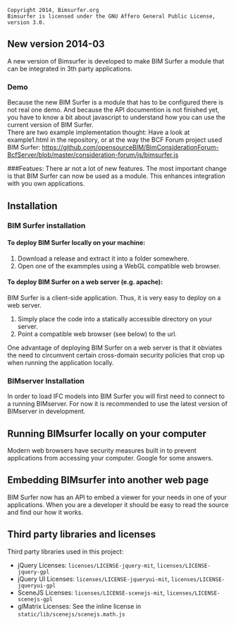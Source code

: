
    Copyright 2014, Bimsurfer.org
    Bimsurfer is licensed under the GNU Affero General Public License, version 3.0. 

## New version 2014-03
A new version of Bimsurfer is developed to make BIM Surfer a module that can be integrated in 3th party applications. 

### Demo
Because the new BIM Surfer is a module that has to be configured there is not real one demo. And because the API documention is not finished yet, you have to know a bit about javascript to understand how you can use the current version of BIM Surfer.  
There are two example implementation thought: Have a look at example1.html in the repository, or at the way the BCF Forum project used BIM Surfer: https://github.com/opensourceBIM/BimConsiderationForum-BcfServer/blob/master/consideration-forum/js/bimsurfer.js  
  
###Featues:
There ar not a lot of new features. The most important change is that BIM Surfer can now be used as a module. This enhances integration with you own applications.

## Installation

### BIM Surfer installation

#### To deploy BIM Surfer locally on your machine:

1. Download a release and extract it into a folder somewhere.
2. Open one of the exammples using a WebGL compatible web browser.

#### To deploy BIM Surfer on a web server (e.g. apache):

BIM Surfer is a client-side application. Thus, it is very easy to deploy on a web server.

1. Simply place the code into a statically accessible directory on your server. 
2. Point a compatible web browser (see below) to the url.

One advantage of deploying BIM Surfer on a web server is that it obviates the need to circumvent certain cross-domain
security policies that crop up when running the application locally.

### BIMserver Installation

In order to load IFC models into BIM Surfer you will first need to connect to a running BIMserver.
For now it is recommended to use the latest version of BIMserver in development.

## Running BIMsurfer locally on your computer

Modern web browsers have security measures built in to prevent applications from accessing your computer. 
Google for some answers.

## Embedding BIMsurfer into another web page
BIM Surfer now has an API to embed a viewer for your needs in one of your applications. When you are a developer it should be easy to read the source and find our how it works. 


## Third party libraries and licenses

Third party libraries used in this project:
* jQuery
  Licenses: `licenses/LICENSE-jquery-mit`, `licenses/LICENSE-jquery-gpl`
* jQuery UI
  Licenses: `licenses/LICENSE-jqueryui-mit`, `licenses/LICENSE-jqueryui-gpl`
* SceneJS
  Licenses: `licenses/LICENSE-scenejs-mit`, `licenses/LICENSE-scenejs-gpl`
* glMatrix
  Licenses: See the inline license in `static/lib/scenejs/scenejs.math.js`

